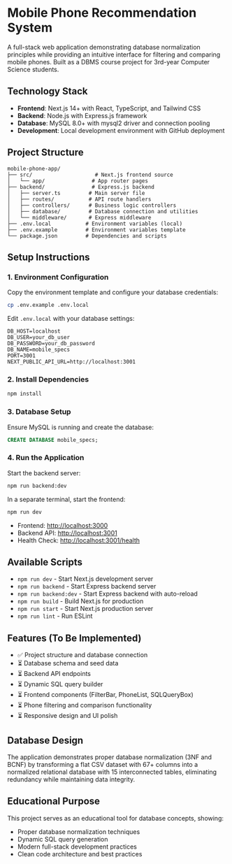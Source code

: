 # Mobile Phone Recommendation System

A full-stack web application demonstrating database normalization principles while providing an intuitive interface for filtering and comparing mobile phones. Built as a DBMS course project for 3rd-year Computer Science students.

## Technology Stack

- **Frontend**: Next.js 14+ with React, TypeScript, and Tailwind CSS
- **Backend**: Node.js with Express.js framework
- **Database**: MySQL 8.0+ with mysql2 driver and connection pooling
- **Development**: Local development environment with GitHub deployment

## Project Structure

```
mobile-phone-app/
├── src/                    # Next.js frontend source
│   └── app/               # App router pages
├── backend/               # Express.js backend
│   ├── server.ts         # Main server file
│   ├── routes/           # API route handlers
│   ├── controllers/      # Business logic controllers
│   ├── database/         # Database connection and utilities
│   └── middleware/       # Express middleware
├── .env.local           # Environment variables (local)
├── .env.example         # Environment variables template
└── package.json         # Dependencies and scripts
```

## Setup Instructions

### 1. Environment Configuration

Copy the environment template and configure your database credentials:

```bash
cp .env.example .env.local
```

Edit `.env.local` with your database settings:

```env
DB_HOST=localhost
DB_USER=your_db_user
DB_PASSWORD=your_db_password
DB_NAME=mobile_specs
PORT=3001
NEXT_PUBLIC_API_URL=http://localhost:3001
```

### 2. Install Dependencies

```bash
npm install
```

### 3. Database Setup

Ensure MySQL is running and create the database:

```sql
CREATE DATABASE mobile_specs;
```

### 4. Run the Application

Start the backend server:

```bash
npm run backend:dev
```

In a separate terminal, start the frontend:

```bash
npm run dev
```

- Frontend: [http://localhost:3000](http://localhost:3000)
- Backend API: [http://localhost:3001](http://localhost:3001)
- Health Check: [http://localhost:3001/health](http://localhost:3001/health)

## Available Scripts

- `npm run dev` - Start Next.js development server
- `npm run backend` - Start Express backend server
- `npm run backend:dev` - Start Express backend with auto-reload
- `npm run build` - Build Next.js for production
- `npm run start` - Start Next.js production server
- `npm run lint` - Run ESLint

## Features (To Be Implemented)

- ✅ Project structure and database connection
- ⏳ Database schema and seed data
- ⏳ Backend API endpoints
- ⏳ Dynamic SQL query builder
- ⏳ Frontend components (FilterBar, PhoneList, SQLQueryBox)
- ⏳ Phone filtering and comparison functionality
- ⏳ Responsive design and UI polish

## Database Design

The application demonstrates proper database normalization (3NF and BCNF) by transforming a flat CSV dataset with 67+ columns into a normalized relational database with 15 interconnected tables, eliminating redundancy while maintaining data integrity.

## Educational Purpose

This project serves as an educational tool for database concepts, showing:
- Proper database normalization techniques
- Dynamic SQL query generation
- Modern full-stack development practices
- Clean code architecture and best practices
